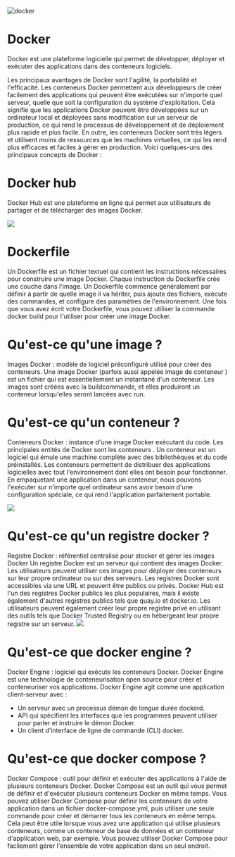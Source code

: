 ![docker](https://guides.hexlet.io/assets/images/docker/docker.png)
# Docker
Docker est une plateforme logicielle qui permet de développer, déployer et exécuter des applications dans des conteneurs logiciels.

Les principaux avantages de Docker sont l'agilité, la portabilité et l'efficacité. Les conteneurs Docker permettent aux développeurs de créer facilement des applications qui peuvent être exécutées sur n'importe quel serveur, quelle que soit la configuration du système d'exploitation. Cela signifie que les applications Docker peuvent être développées sur un ordinateur local et déployées sans modification sur un serveur de production, ce qui rend le processus de développement et de déploiement plus rapide et plus facile.
En outre, les conteneurs Docker sont très légers et utilisent moins de ressources que les machines virtuelles, ce qui les rend plus efficaces et faciles à gérer en production.
Voici quelques-uns des principaux concepts de Docker :

# Docker hub
Docker Hub est une plateforme en ligne qui permet aux utilisateurs de partager et de télécharger des images Docker. 

![](https://t1.daumcdn.net/cfile/tistory/99684B395C9AA5A816)

# Dockerfile
Un Dockerfile est un fichier textuel qui contient les instructions nécessaires pour construire une image Docker. Chaque instruction du Dockerfile crée une couche dans l'image. Un Dockerfile commence généralement par définir à partir de quelle image il va hériter, puis ajoute des fichiers, exécute des commandes, et configure des paramètres de l'environnement. Une fois que vous avez écrit votre Dockerfile, vous pouvez utiliser la commande docker build pour l'utiliser pour créer une image Docker.

# Qu'est-ce qu'une image ?
Images Docker : modèle de logiciel préconfiguré utilisé pour créer des conteneurs.
Une image Docker (parfois aussi appelée image de conteneur ) est un fichier qui est essentiellement un instantané d'un conteneur. Les images sont créées avec la buildcommande, et elles produiront un conteneur lorsqu'elles seront lancées avec run.

# Qu'est-ce qu'un conteneur ?
Conteneurs Docker : instance d'une image Docker exécutant du code.
Les principales entités de Docker sont les conteneurs . Un conteneur est un logiciel qui émule une machine complète avec des bibliothèques et du code préinstallés. Les conteneurs permettent de distribuer des applications logicielles avec tout l'environnement dont elles ont besoin pour fonctionner. En empaquetant une application dans un conteneur, nous pouvons l'exécuter sur n'importe quel ordinateur sans avoir besoin d'une configuration spéciale, ce qui rend l'application parfaitement portable.

![](https://miro.medium.com/max/1400/0*D4DUZT7y-JD2qyWP.png)

# Qu'est-ce qu'un registre docker ?
Registre Docker : référentiel centralisé pour stocker et gérer les images Docker
Un registre Docker est un serveur qui contient des images Docker. Les utilisateurs peuvent utiliser ces images pour déployer des conteneurs sur leur propre ordinateur ou sur des serveurs. Les registres Docker sont accessibles via une URL et peuvent être publics ou privés. Docker Hub est l'un des registres Docker publics les plus populaires, mais il existe également d'autres registres publics tels que quay.io et docker.io. Les utilisateurs peuvent également créer leur propre registre privé en utilisant des outils tels que Docker Trusted Registry ou en hébergeant leur propre registre sur un serveur.
![](https://i.ytimg.com/vi/SEpR35HZ_hQ/maxresdefault.jpg)

# Qu'est-ce que docker engine ?
Docker Engine : logiciel qui exécute les conteneurs Docker.
Docker Engine est une technologie de conteneurisation open source pour créer et conteneuriser vos applications. Docker Engine agit comme une application client-serveur avec :

- Un serveur avec un processus démon de longue durée dockerd.
- API qui spécifient les interfaces que les programmes peuvent utiliser pour parler et instruire le démon Docker.
- Un client d'interface de ligne de commande (CLI) docker.

# Qu'est-ce que docker compose ?
Docker Compose : outil pour définir et exécuter des applications à l'aide de plusieurs conteneurs Docker.
Docker Compose est un outil qui vous permet de définir et d'exécuter plusieurs conteneurs Docker en même temps. Vous pouvez utiliser Docker Compose pour définir les conteneurs de votre application dans un fichier docker-compose.yml, puis utiliser une seule commande pour créer et démarrer tous les conteneurs en même temps. Cela peut être utile lorsque vous avez une application qui utilise plusieurs conteneurs, comme un conteneur de base de données et un conteneur d'application web, par exemple. Vous pouvez utiliser Docker Compose pour facilement gérer l'ensemble de votre application dans un seul endroit.
